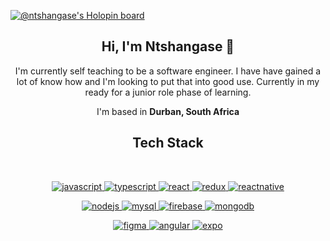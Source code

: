   [![@ntshangase's Holopin board](https://holopin.me/ntshangase)](https://holopin.io/@ntshangase)




<div align="center">
<h2> Hi, I'm Ntshangase 👋</h2>

I'm currently self teaching to be a software engineer. I have have gained a lot of know how and I'm looking to put that into good use. Currently in my ready for a junior role phase of learning.

I'm based in **Durban, South Africa**

</div>

<div align="center">

## Tech Stack
<br />
<p align="center">
  <a href="https://developer.mozilla.org/en-US/docs/Web/JavaScript" target="_blank"> 
    <img src="https://img.shields.io/badge/Javascript-F7DF1E.svg?style=for-the-badge&logo=javascript&logoColor=black"
      alt="javascript"/> 
  </a>
  <a href="https://www.typescriptlang.org/" target="_blank"> 
    <img src="https://img.shields.io/badge/typescript-3178C6.svg?style=for-the-badge&logo=typescript&logoColor=white"
      alt="typescript"/>
  </a>
  <a href="https://reactjs.org/" target="_blank"> 
    <img src="https://img.shields.io/badge/reactjs-61DAFB.svg?style=for-the-badge&logo=react&logoColor=black"
      alt="react"/> 
  <a href="https://redux.js.org" target="_blank"> 
    <img src="https://img.shields.io/badge/redux-764ABC.svg?style=for-the-badge&logo=redux&logoColor=white" alt="redux"/> 
  </a> 
      </a>
    <a href="https://reactnative.dev/" target="_blank"> 
    <img src="https://img.shields.io/badge/react_native-111827.svg?style=for-the-badge&logo=react&logoColor=61DAFB" alt="reactnative"/> 
  </a> 
</p>

<p align="center">
  <a href="https://nodejs.org" target="_blank"> 
    <img src="https://img.shields.io/badge/node.js-339933.svg?style=for-the-badge&logo=nodedotjs&logoColor=white"
      alt="nodejs"/> 
  </a>
  <a href="https://www.mysql.com/" target="_blank">
    <img src="https://img.shields.io/badge/mysql-%2300f.svg?style=for-the-badge&logo=mysql&logoColor=white"
      alt="mysql" />
  </a>
  <a href="https://firebase.google.com" target="_blank"> 
    <img src="https://img.shields.io/badge/Firebase-039BE5?style=for-the-badge&logo=Firebase&logoColor=yellow"
      alt="firebase"/> 
  </a>
  <a href="https://www.mongodb.com/" target="_blank"> 
    <img src="https://img.shields.io/badge/mongodb-47A248.svg?style=for-the-badge&logo=mongodb&logoColor=white"
      alt="mongodb"/> 
  </a>
 </p>
  <p align="center">
    <a href="https://www.figma.com/" target="_blank"> 
      <img src="https://img.shields.io/badge/figma-%23F24E1E.svg?style=for-the-badge&logo=figma&logoColor=white"
        alt="figma"/> 
    </a>
    <a href="https://www.angular.com/" target="_blank"> 
      <img src="https://img.shields.io/badge/angular-%23DD0031.svg?style=for-the-badge&logo=angular&logoColor=white"
        alt="angular"/> 
    </a>
    <a href="https://www.expo.com/" target="_blank"> 
      <img src="https://img.shields.io/badge/expo-1C1E24?style=for-the-badge&logo=expo&logoColor=#D04A37"
        alt="expo"/> 
    </a>
  </p>

<!---
Ntshangase/Ntshangase is a ✨ special ✨ repository because its `README.md` (this file) appears on your GitHub profile.
You can click the Preview link to take a look at your changes.
--->
